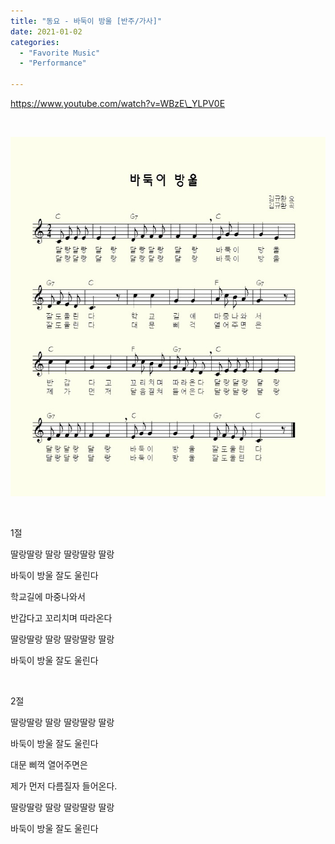 ```yaml
---
title: "동요 - 바둑이 방울 [반주/가사]"
date: 2021-01-02
categories: 
  - "Favorite Music"
  - "Performance"

---
```


https://www.youtube.com/watch?v=WBzE\_YLPV0E

 

 ![](/assets/img/wp-content/uploads/2021/01/naver_com_20121114_074453.jpg)

 

1절

딸랑딸랑 딸랑 딸랑딸랑 딸랑

바둑이 방울 잘도 울린다

학교길에 마중나와서

반갑다고 꼬리치며 따라온다

딸랑딸랑 딸랑 딸랑딸랑 딸랑

바둑이 방울 잘도 울린다

 

2절

딸랑딸랑 딸랑 딸랑딸랑 딸랑

바둑이 방울 잘도 울린다

대문 삐꺽 열어주면은

제가 먼저 다름질자 들어온다.

딸랑딸랑 딸랑 딸랑딸랑 딸랑

바둑이 방울 잘도 울린다
